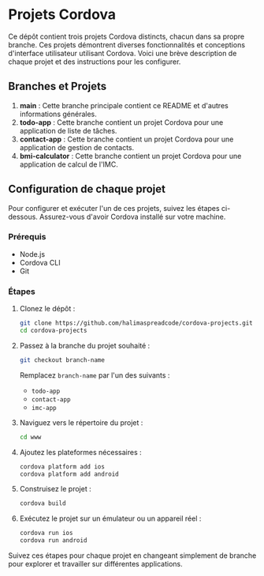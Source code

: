 # Projets Cordova

Ce dépôt contient trois projets Cordova distincts, chacun dans sa propre branche. Ces projets démontrent diverses fonctionnalités et conceptions d'interface utilisateur utilisant Cordova. Voici une brève description de chaque projet et des instructions pour les configurer.

## Branches et Projets

1. **main** : Cette branche principale contient ce README et d'autres informations générales.
2. **todo-app** : Cette branche contient un projet Cordova pour une application de liste de tâches.
3. **contact-app** : Cette branche contient un projet Cordova pour une application de gestion de contacts.
4. **bmi-calculator** : Cette branche contient un projet Cordova pour une application de calcul de l'IMC.

## Configuration de chaque projet

Pour configurer et exécuter l'un de ces projets, suivez les étapes ci-dessous. Assurez-vous d'avoir Cordova installé sur votre machine.

### Prérequis

- Node.js
- Cordova CLI
- Git

### Étapes

1. Clonez le dépôt :
    ```sh
    git clone https://github.com/halimaspreadcode/cordova-projects.git
    cd cordova-projects
    ```

2. Passez à la branche du projet souhaité :
    ```sh
    git checkout branch-name
    ```

    Remplacez `branch-name` par l'un des suivants :
    - `todo-app`
    - `contact-app`
    - `imc-app`

3. Naviguez vers le répertoire du projet :
    ```sh
    cd www
    ```

4. Ajoutez les plateformes nécessaires :
    ```sh
    cordova platform add ios
    cordova platform add android
    ```

5. Construisez le projet :
    ```sh
    cordova build
    ```

6. Exécutez le projet sur un émulateur ou un appareil réel :
    ```sh
    cordova run ios
    cordova run android
    ```

Suivez ces étapes pour chaque projet en changeant simplement de branche pour explorer et travailler sur différentes applications.
